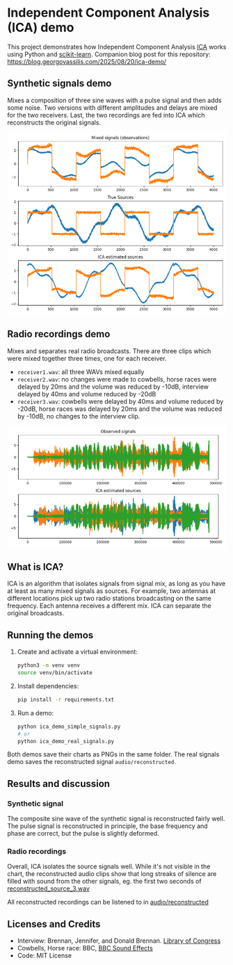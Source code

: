 # Independent Component Analysis (ICA) demo

This project demonstrates how Independent Component Analysis [ICA](https://en.wikipedia.org/wiki/Independent_component_analysis) works using Python and [scikit-learn](https://scikit-learn.org/stable/). 
Companion blog post for this repository: https://blog.georgovassilis.com/2025/08/20/ica-demo/

## Synthetic signals demo
Mixes a composition of three sine waves with a pulse signal and then adds some noise. Two versions with different amplitudes and delays are mixed for the two receivers. Last, the two recordings are fed into ICA which reconstructs the original signals.

![Simple signals](docs/ica_demo_simple_signals.png)

## Radio recordings demo
Mixes and separates real radio broadcasts. There are three clips which were mixed together three times, one for each receiver.

- `receiver1.wav`: all three WAVs mixed equally
- `receiver2.wav`: no changes were made to cowbells, horse races were delayed by 20ms and the volume was reduced by -10dB, interview delayed by 40ms and volume reduced by -20dB
- `receiver3.wav`: cowbells were delayed by 40ms and volume reduced by -20dB, horse races was delayed by 20ms and the volume was reduced by -10dB, no changes to the interview clip.


![Real signals](docs/ica_demo_real_signals.png)

## What is ICA?
ICA is an algorithm that isolates signals from signal mix, as long as you have at least as many mixed signals as sources. For example, two antennas at different locations pick up two radio stations broadcasting on the same frequency. Each antenna receives a different mix. ICA can separate the original broadcasts.

## Running the demos
1. Create and activate a virtual environment:
   ```bash
   python3 -m venv venv
   source venv/bin/activate
   ```
2. Install dependencies:
   ```bash
   pip install -r requirements.txt
   ```
3. Run a demo:
   ```bash
   python ica_demo_simple_signals.py
   # or
   python ica_demo_real_signals.py
   ```
Both demos save their charts as PNGs in the same folder. The real signals demo saves the reconstructed signal `audio/reconstructed`.

## Results and discussion

### Synthetic signal
The composite sine wave of the synthetic signal is reconstructed fairly well. The pulse signal is reconstructed in principle, the base frequency and phase are correct, but the pulse is slightly deformed.

### Radio recordings

Overall, ICA isolates the source signals well. While it's not visible in the chart, the reconstructed audio clips show that long streaks of silence are filled with sound from the other signals, eg. the first two seconds of [reconstructed_source_3.wav](audio/reconstructed/reconstructed_source_3.wav)

All reconstructed recordings can be listened to in [audio/reconstructed](audio/reconstructed/)

## Licenses and Credits
- Interview: Brennan, Jennifer, and Donald Brennan. [Library of Congress](https://www.loc.gov/item/afc911000148/)
- Cowbells, Horse race: BBC, [BBC Sound Effects](https://sound-effects.bbcrewind.co.uk/licensing)
- Code: MIT License
